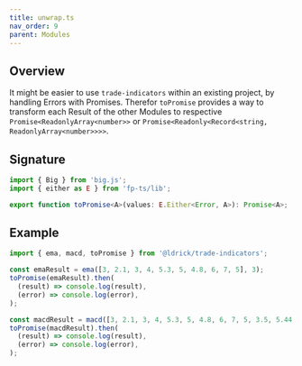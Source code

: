 ```yaml
---
title: unwrap.ts
nav_order: 9
parent: Modules
---
```


## Overview

It might be easier to use `trade-indicators` within an existing project, by handling Errors with Promises. Therefor `toPromise` provides a way to transform each Result of the other Modules to respective `Promise<ReadonlyArray<number>>` or `Promise<Readonly<Record<string, ReadonlyArray<number>>>>`.

## Signature

```typescript
import { Big } from 'big.js';
import { either as E } from 'fp-ts/lib';

export function toPromise<A>(values: E.Either<Error, A>): Promise<A>;
```

## Example

```typescript
import { ema, macd, toPromise } from '@ldrick/trade-indicators';

const emaResult = ema([3, 2.1, 3, 4, 5.3, 5, 4.8, 6, 7, 5], 3);
toPromise(emaResult).then(
  (result) => console.log(result),
  (error) => console.log(error),
);

const macdResult = macd([3, 2.1, 3, 4, 5.3, 5, 4.8, 6, 7, 5, 3.5, 5.44, 8.1, 9.1, 11], 4, 5, 3);
toPromise(macdResult).then(
  (result) => console.log(result),
  (error) => console.log(error),
);
```
